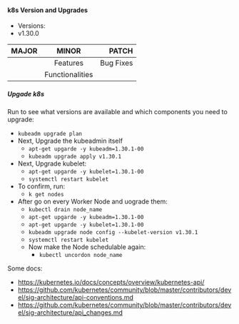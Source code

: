 #### k8s Version and Upgrades

- Versions:
- v1.30.0

| MAJOR             | MINOR        | PATCH     |
| :---------------- | :------:     | --------: |
|                   |   Features   | Bug Fixes |
|                   |   Functionalities   |  |


##### Upgade k8s

Run to see what versions are available and which components you need to upgrade:
  - `kubeadm upgrade plan`
- Next, Upgrade the kubeadmin itself
  - `apt-get upgarde -y kubeadm=1.30.1-00`
  - `kubeadm upgrade apply v1.30.1`
- Next, Upgrade kubelet:
  - `apt-get upgarde -y kubelet=1.30.1-00`
  - `systemctl restart kubelet`
- To confirm, run:
  - `k get nodes`
- After go on every Worker Node and uograde them:
  - `kubectl drain node_name`
  - `apt-get upgarde -y kubeadm=1.30.1-00`
  - `apt-get upgarde -y kubelet=1.30.1-00`
  - `kubeadm upgrade node config --kubelet-version v1.30.1`
  - `systemctl restart kubelet`
  - Now make the Node schedulable again:
    - `kubectl uncordon node_name`


Some docs:
- <https://kubernetes.io/docs/concepts/overview/kubernetes-api/>
- <https://github.com/kubernetes/community/blob/master/contributors/devel/sig-architecture/api-conventions.md>
- <https://github.com/kubernetes/community/blob/master/contributors/devel/sig-architecture/api_changes.md>
